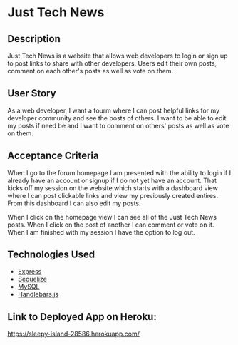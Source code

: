 # Just Tech News

## Description

Just Tech News is a website that allows web developers to login or sign up to post links to share with other developers. Users edit their own posts, comment on each other's posts as well as vote on them.

## User Story

As a web developer, I want a fourm where I can post helpful links for my developer community and see the posts of others. I want to be able to edit my posts if need be and I want to comment on others' posts as well as vote on them.

## Acceptance Criteria

When I go to the forum homepage I am presented with the ability to login if I already have an account or signup if I do not yet have an account. That kicks off my session on the website which starts with a dashboard view where I can post clickable links and view my previously created entires. From this dashboard I can also edit my posts.

When I click on the homepage view I can see all of the Just Tech News posts. When I click on the post of another I can comment or vote on it. When I am finished with my session I have the option to log out.

## Technologies Used

* [Express](https://expressjs.com/)
* [Sequelize](https://sequelize.org/)
* [MySQL](https://www.mysql.com/)
* [Handlebars.js](https://handlebarsjs.com/)

## Link to Deployed App on Heroku:

https://sleepy-island-28586.herokuapp.com/

